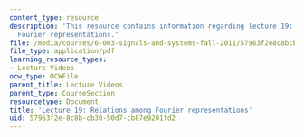 ```yaml
---
content_type: resource
description: 'This resource contains information regarding lecture 19: relations among
  Fourier representations.'
file: /media/courses/6-003-signals-and-systems-fall-2011/57963f2e8c8bcb3050d7cb87e9201fd2_MIT6_003F11_lec19.pdf
file_type: application/pdf
learning_resource_types:
- Lecture Videos
ocw_type: OCWFile
parent_title: Lecture Videos
parent_type: CourseSection
resourcetype: Document
title: 'Lecture 19: Relations among Fourier representations'
uid: 57963f2e-8c8b-cb30-50d7-cb87e9201fd2
---
```

